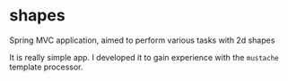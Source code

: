 # shapes

Spring MVC application, aimed to perform various tasks with 2d shapes


It is really simple app. 
I developed it to gain experience with the `mustache` template processor.
